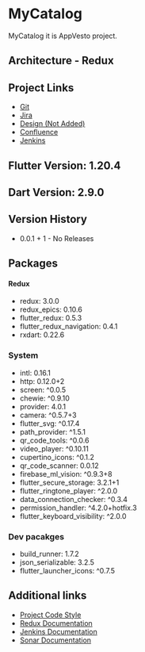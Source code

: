 # MyCatalog
MyCatalog it is AppVesto project.

## Architecture - Redux
## Project Links
- [Git](https://bitbucket.org/flutterodessa/base_project_template/src/dev/)
- [Jira](https://appvesto.atlassian.net/secure/RapidBoard.jspa?rapidView=2&projectKey=MC&selectedIssue=MC-23)
- [Design (Not Added)](https://zpl.io/2jnWG4Q)
- [Confluence](https://appvesto.atlassian.net/l/c/BTkHodu2)
- [Jenkins](http://dev.appvesto.com:8080/)

## Flutter Version: 1.20.4
## Dart Version: 2.9.0
## Version History
- 0.0.1 + 1 - No Releases

## Packages
#### Redux
- redux: 3.0.0
- redux_epics: 0.10.6
- flutter_redux: 0.5.3
- flutter_redux_navigation: 0.4.1
- rxdart: 0.22.6

### System
- intl: 0.16.1
- http: 0.12.0+2
- screen: ^0.0.5
- chewie: ^0.9.10
- provider: 4.0.1
- camera: ^0.5.7+3
- flutter_svg: ^0.17.4
- path_provider: ^1.5.1
- qr_code_tools: ^0.0.6
- video_player: ^0.10.11
- cupertino_icons: ^0.1.2
- qr_code_scanner: 0.0.12
- firebase_ml_vision: ^0.9.3+8
- flutter_secure_storage: 3.2.1+1
- flutter_ringtone_player: ^2.0.0
- data_connection_checker: ^0.3.4
- permission_handler: ^4.2.0+hotfix.3
- flutter_keyboard_visibility: ^2.0.0

### Dev pacakges
- build_runner: 1.7.2
- json_serializable: 3.2.5
- flutter_launcher_icons: ^0.7.5

## Additional links
- [Project Code Style](https://appvesto.atlassian.net/l/c/2LAcARuf)
- [Redux Documentation](https://appvesto.atlassian.net/l/c/DMoEFzp2)
- [Jenkins Documentation](https://appvesto.atlassian.net/l/c/1DGmD7k8)
- [Sonar Documentation](https://appvesto.atlassian.net/l/c/5V3nsgTf)